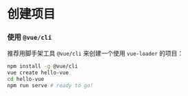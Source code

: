 # 创建项目

### 使用 `@vue/cli`

推荐用脚手架工具 `@vue/cli` 来创建一个使用 `vue-loader` 的项目：

``` bash
npm install -g @vue/cli
vue create hello-vue
cd hello-vue
npm run serve # ready to go!
```
